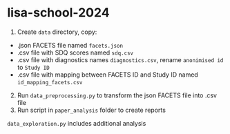 # lisa-school-2024

1. Create `data` directory, copy:
- .json FACETS file named `facets.json`
- .csv file with SDQ scores named `sdq.csv`
- .csv file with diagnostics names `diagnostics.csv`, rename `anonimised id` to `Study ID`
- .csv file with mapping between FACETS ID and Study ID named `id_mapping_facets.csv`
2. Run `data_preprocessing.py` to transform the json FACETS file into .csv file
4. Run script in `paper_analysis` folder to create reports

`data_exploration.py` includes additional analysis